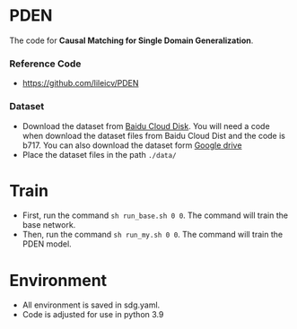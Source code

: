 # PDEN

The code for **Causal Matching for Single Domain Generalization**.

### Reference Code
- https://github.com/lileicv/PDEN

### Dataset

- Download the dataset from [Baidu Cloud Disk](https://pan.baidu.com/s/1kti4P_jEFKKbeqI1g-sP_Q). You will need a code when download the dataset files from Baidu Cloud Dist and the code is b717. You can also download the dataset form [Google drive](https://drive.google.com/drive/folders/15eOb1x0ewlIYuQtnjqVD4h4AWVyw-GRq?usp=sharing)
- Place the dataset files in the path `./data/`

# Train
- First, run the command `sh run_base.sh 0 0`. The command will train the base network.
- Then, run the command `sh run_my.sh 0 0`. The command will train the PDEN model.

# Environment
- All environment is saved in sdg.yaml.
- Code is adjusted for use in python 3.9